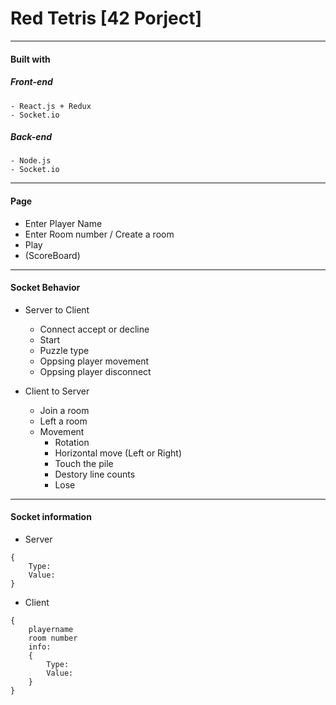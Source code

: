 # Red Tetris [42 Porject]

---

#### Built with
##### Front-end
	- React.js + Redux
	- Socket.io
##### Back-end
	- Node.js
	- Socket.io

---

#### Page
- Enter Player Name
- Enter Room number / Create a room
- Play
- (ScoreBoard)

---

#### Socket Behavior
- Server to Client
	- Connect accept or decline
	- Start
	- Puzzle type
	- Oppsing player movement
	- Oppsing player disconnect

- Client to Server
	- Join a room
	- Left a room
	- Movement
		- Rotation
		- Horizontal move (Left or Right)
		- Touch the pile
		- Destory line counts
		- Lose

---

#### Socket information
- Server
```
{
	Type:
	Value: 
}
```

- Client
```
{
	playername
	room number
	info:
	{
		Type: 
		Value:
	}
}
```

